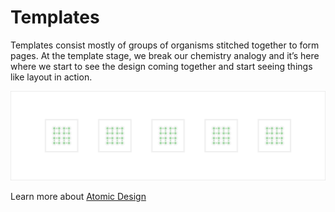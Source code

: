 # Templates

Templates consist mostly of groups of organisms stitched together to form pages. At the template stage, we break our chemistry analogy and it’s here where we start to see the design coming together and start seeing things like layout in action.

![](/assets/overview/templates.png)

Learn more about [Atomic Design](/overview.md)

